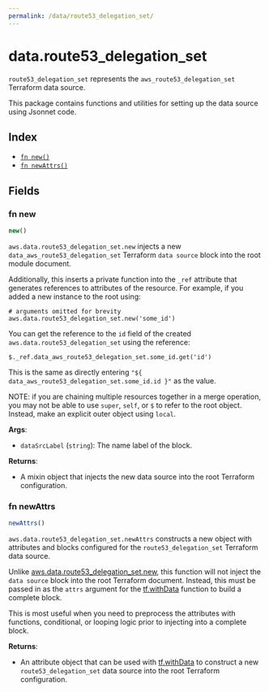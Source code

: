 ```yaml
---
permalink: /data/route53_delegation_set/
---
```


# data.route53_delegation_set

`route53_delegation_set` represents the `aws_route53_delegation_set` Terraform data source.



This package contains functions and utilities for setting up the data source using Jsonnet code.


## Index

* [`fn new()`](#fn-new)
* [`fn newAttrs()`](#fn-newattrs)

## Fields

### fn new

```ts
new()
```


`aws.data.route53_delegation_set.new` injects a new `data_aws_route53_delegation_set` Terraform `data source`
block into the root module document.

Additionally, this inserts a private function into the `_ref` attribute that generates references to attributes of the
resource. For example, if you added a new instance to the root using:

    # arguments omitted for brevity
    aws.data.route53_delegation_set.new('some_id')

You can get the reference to the `id` field of the created `aws.data.route53_delegation_set` using the reference:

    $._ref.data_aws_route53_delegation_set.some_id.get('id')

This is the same as directly entering `"${ data_aws_route53_delegation_set.some_id.id }"` as the value.

NOTE: if you are chaining multiple resources together in a merge operation, you may not be able to use `super`, `self`,
or `$` to refer to the root object. Instead, make an explicit outer object using `local`.

**Args**:
  - `dataSrcLabel` (`string`): The name label of the block.

**Returns**:
- A mixin object that injects the new data source into the root Terraform configuration.


### fn newAttrs

```ts
newAttrs()
```


`aws.data.route53_delegation_set.newAttrs` constructs a new object with attributes and blocks configured for the `route53_delegation_set`
Terraform data source.

Unlike [aws.data.route53_delegation_set.new](#fn-route53delegationsetnew), this function will not inject the `data source`
block into the root Terraform document. Instead, this must be passed in as the `attrs` argument for the
[tf.withData](https://github.com/tf-libsonnet/core/tree/main/docs#fn-withdata) function to build a complete block.

This is most useful when you need to preprocess the attributes with functions, conditional, or looping logic prior to
injecting into a complete block.

**Returns**:
  - An attribute object that can be used with [tf.withData](https://github.com/tf-libsonnet/core/tree/main/docs#fn-withdata) to construct a new `route53_delegation_set` data source into the root Terraform configuration.
